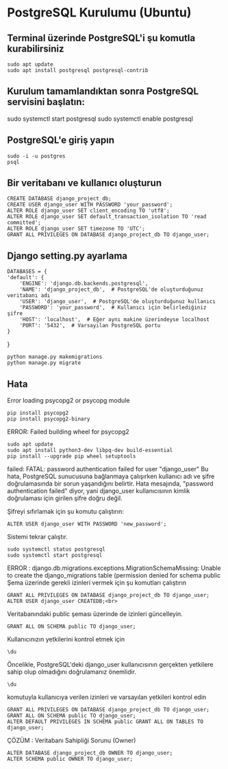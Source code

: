 # PostgreSQL Kurulumu (Ubuntu)

## Terminal üzerinde PostgreSQL'i şu komutla kurabilirsiniz
    sudo apt update
    sudo apt install postgresql postgresql-contrib
## Kurulum tamamlandıktan sonra PostgreSQL servisini başlatın:
   sudo systemctl start postgresql
   sudo systemctl enable postgresql
## PostgreSQL'e giriş yapın
    sudo -i -u postgres
    psql
## Bir veritabanı ve kullanıcı oluşturun

    CREATE DATABASE django_project_db;
    CREATE USER django_user WITH PASSWORD 'your_password';
    ALTER ROLE django_user SET client_encoding TO 'utf8';
    ALTER ROLE django_user SET default_transaction_isolation TO 'read committed';
    ALTER ROLE django_user SET timezone TO 'UTC';
    GRANT ALL PRIVILEGES ON DATABASE django_project_db TO django_user;

## Django setting.py ayarlama

    DATABASES = {
    'default': {
        'ENGINE': 'django.db.backends.postgresql',
        'NAME': 'django_project_db',  # PostgreSQL'de oluşturduğunuz veritabanı adı
        'USER': 'django_user',  # PostgreSQL'de oluşturduğunuz kullanıcı
        'PASSWORD': 'your_password',  # Kullanıcı için belirlediğiniz şifre
        'HOST': 'localhost',  # Eğer aynı makine üzerindeyse localhost
        'PORT': '5432',  # Varsayılan PostgreSQL portu
    }
}

    python manage.py makemigrations
    python manage.py migrate
## Hata

Error loading psycopg2 or psycopg module

    pip install psycopg2
    pip install psycopg2-binary

ERROR: Failed building wheel for psycopg2

    sudo apt update
    sudo apt install python3-dev libpq-dev build-essential
    pip install --upgrade pip wheel setuptools

failed: FATAL:  password authentication failed for user "django_user"
Bu hata, PostgreSQL sunucusuna bağlanmaya çalışırken kullanıcı adı ve şifre doğrulamasında bir sorun yaşandığını belirtir. 
Hata mesajında, "password authentication failed" diyor, yani django_user kullanıcısının kimlik doğrulaması için girilen şifre doğru değil.<br>

Şifreyi sıfırlamak için şu komutu çalıştırın:<br>

    ALTER USER django_user WITH PASSWORD 'new_password';

Sistemi tekrar çalıştır.

    sudo systemctl status postgresql
    sudo systemctl start postgresql

ERROR : django.db.migrations.exceptions.MigrationSchemaMissing: Unable to create the django_migrations table (permission denied for schema public
Şema üzerinde gerekli izinleri vermek için şu komutları çalıştırın<br>

    GRANT ALL PRIVILEGES ON DATABASE django_project_db TO django_user;
    ALTER USER django_user CREATEDB;<br>

Veritabanındaki public şeması üzerinde de izinleri güncelleyin.

    GRANT ALL ON SCHEMA public TO django_user;

Kullanıcınızın yetkilerini kontrol etmek için

    \du

Öncelikle, PostgreSQL'deki django_user kullanıcısının gerçekten yetkilere sahip olup olmadığını doğrulamanız önemlidir. 

    \du
    
komutuyla kullanıcıya verilen izinleri ve varsayılan yetkileri kontrol edin

    GRANT ALL PRIVILEGES ON DATABASE django_project_db TO django_user;
    GRANT ALL ON SCHEMA public TO django_user;
    ALTER DEFAULT PRIVILEGES IN SCHEMA public GRANT ALL ON TABLES TO django_user;

ÇÖZÜM : Veritabanı Sahipliği Sorunu (Owner)

    ALTER DATABASE django_project_db OWNER TO django_user;
    ALTER SCHEMA public OWNER TO django_user;







